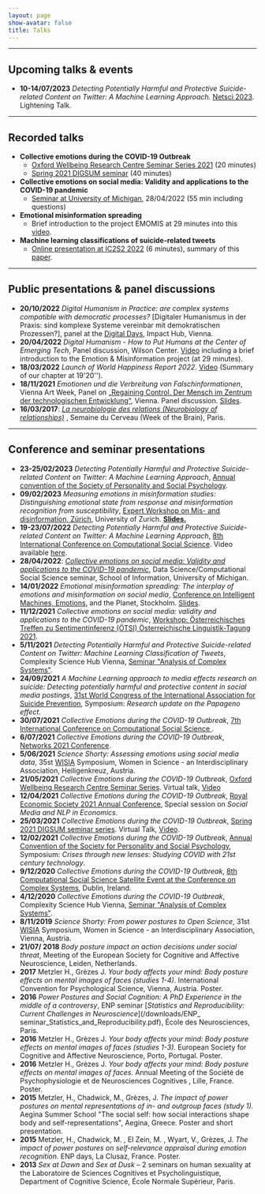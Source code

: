 ```yaml
---
layout: page
show-avatar: false
title: Talks
---
```


---

## Upcoming talks & events

* **10-14/07/2023** _Detecting Potentially Harmful and Protective Suicide-related Content on Twitter: A Machine Learning Approach._ [Netsci 2023](https://netsci2023.wixsite.com/netsci2023). Lightening Talk. 


---

## Recorded talks

* **Collective emotions during the COVID-19 Outbreak**
    - [Oxford Wellbeing Research Centre Seminar Series 2021](https://www.youtube.com/watch?v=d953J1vcH4s) (20 minutes)
    - [Spring 2021 DIGSUM seminar](https://www.youtube.com/watch?v=CLC4ga-H1r0) (40 minutes)
* **Collective emotions on social media: Validity and applications to the COVID-19 pandemic**
    - [Seminar at University of Michigan](https://www.youtube.com/watch?v=EUnLJoGj-3k&list=PLZFSaKAB4aZgLbocQT0_vv7Qn-bZfNcm3&index=36), 28/04/2022 (55 min including questions) 
* **Emotional misinformation spreading**
    - Brief introduction to the project EMOMIS at 29 minutes into this [video](https://www.wilsoncenter.org/event/digital-humanism-how-put-humans-center-emerging-tech).
* **Machine learning classifications of suicide-related tweets**
    - [Online presentation at IC2S2 2022](https://www.youtube.com/watch?v=UykKQYPM1Kw) (6 minutes), summary of this [paper](https://arxiv.org/abs/2112.04796). 

___


## Public presentations & panel discussions

* **20/10/2022** _Digital Humanism in Practice: are complex systems compatible with democratic processes?_ [Digitaler Humanismus in der Praxis: sind komplexe Systeme vereinbar mit demokratischen Prozessen?], panel at the [Digital Days](https://community.digitalcity.wien), Impact Hub, Vienna. 
* **20/04/2022** _Digital Humanism - How to Put Humans at the Center of Emerging Tech_, Panel discussion, Wilson Center. [Video](https://www.wilsoncenter.org/event/digital-humanism-how-put-humans-center-emerging-tech) including a brief introduction to the Emotion & Misinformation project (at 29 minutes). 
* **18/03/2022** _Launch of World Happiness Report 2022_. [Video](https://www.youtube.com/watch?v=B8fejAwQivg) (Summary of our chapter at 19'20'').
* **18/11/2021** _Emotionen und die Verbreitung von Falschinformationen_, Vienna Art Week, Panel on [„Regaining Control. Der Mensch im Zentrum der technologischen Entwicklung“](https://www.viennaartweek.at/de/program/losing-control-line-up/), Vienna. Panel discussion. [Slides](http://hannahmetzler.eu/viennaartweek/).
* **16/03/2017**: [_La neurobiologie des relations (Neurobiology of relationships)_](/downloads/Semaine_du_cerveau_ENP_2017_neurobiology_relationships.pdf) , Semaine du Cerveau (Week of the Brain), Paris.


---

## Conference and seminar presentations

* **23-25/02/2023** _Detecting Potentially Harmful and Protective Suicide-related Content on Twitter: A Machine Learning Approach_, [Annual convention of the Society of Personality and Social Psychology](https://spsp.org/). 
* **09/02/2023** _Measuring emotions in misinformation studies: Distinguishing emotional state from response and misinformation recognition from susceptibility_, [Expert Workshop on Mis- and disinformation, Zürich](https://www.disinformation-project.com/activties), University of Zurich. [**Slides.**](http://hannahmetzler.eu/measuring_emo_misinfo)
* **19-23/07/2022** _Detecting Potentially Harmful and Protective Suicide-related Content on Twitter: A Machine Learning Approach_, [8th International Conference on Computational Social Science](https://www.ic2s2.org). Video available [here](https://www.youtube.com/watch?v=UykKQYPM1Kw). 
* **28/04/2022**: [_Collective emotions on social media: Validity and applications to the COVID-19 pandemic_](https://www.si.umich.edu/about-umsi/events/data-science/computational-social-science-seminar-hannah-metzler), Data Science/Computational Social Science seminar, School of Information, University of Michigan. 
* **14/01/2022** _Emotional misinformation spreading: The interplay of emotions and misinformation on social media_, [Conference on Intelligent Machines, Emotions](https://hopin.com/events/intelligentmachinesemotionsourplanet#schedule), and the Planet, Stockholm. [Slides](https://hannahmetzler.eu/emomis_stockholm/).
* **11/12/2021** _Collective emotions on social media: validity and applications to the COVID-19 pandemic_, [Workshop: Österreichisches Treffen zu Sentimentinferenz (ÖTSI) Österreichische Linguistik-Tagung 2021](https://evsl.univie.ac.at/digital-philology/oesterreichisches-treffen-zu-sentimentinferenz-oetsi/). 
* **5/11/2021** _Detecting Potentially Harmful and Protective Suicide-related Content on Twitter: Machine Learning Classification of Tweets_, Complexity Science Hub Vienna, [Seminar "Analysis of Complex Systems"](https://www.csh.ac.at/event/webtalk-hannah-metzler-machine-learning-for-media-effects-research-on-suicide/). 
* **24/09/2021** _A Machine Learning approach to media effects research on suicide: Detecting potentially harmful and protective content in social media postings_, [31st World Congress of the International Association for Suicide Prevention](https://www.iasp.info/goldcoast2021/), Symposium: _Research update on the Papageno effect_.  
* **30/07/2021** _Collective Emotions during the COVID-19 Outbreak_, [7th International Conference on Computational Social Science ](https://ic2s2-2021.ethz.ch/). 
* **6/07/2021** _Collective Emotions during the COVID-19 Outbreak_, [Networks 2021 Conference](https://networks2021.net).  
* **5/06/2021** _Science Shorty: Assessing emotions using social media data_, 35st [WISIA](http://www.wisia.at) Symposium, Women in Science - an Interdisciplinary Association, Heiligenkreuz, Austria.
* **21/05/2021** _Collective Emotions during the COVID-19 Outbreak_, [Oxford Wellbeing Research Centre Seminar Series](https://wellbeing.hmc.ox.ac.uk/seminars). Virtual talk, [Video](https://www.youtube.com/watch?v=d953J1vcH4s)
* **12/04/2021** _Collective Emotions during the COVID-19 Outbreak_, [Royal Economic Society 2021 Annual Conference](https://editorialexpress.com/conference/RES2021/program/RES2021.html), Special session on _Social Media and NLP in Economics_. 
* **25/03/2021** _Collective Emotions during the COVID-19 Outbreak_, [Spring 2021 DIGSUM seminar series](https://www.digsum.org/digzoom). Virtual Talk, [Video](https://www.youtube.com/watch?v=CLC4ga-H1r0).  
* **12/02/2021** _Collective Emotions during the COVID-19 Outbreak_, [Annual Convention of the Society for Personality and Social Psychology](https://meeting.spsp.org), Symposium: _Crises through new lenses: Studying COVID with 21st century technology_.  
* **9/12/2020** _Collective Emotions during the COVID-19 Outbreak_, [8th Computational Social Science Satellite Event at the Conference on Complex Systems](https://sites.google.com/view/css-ccs20), Dublin, Ireland. 
* **4/12/2020** _Collective Emotions during the COVID-19 Outbreak_, Complexity Science Hub Vienna, [Seminar "Analysis of Complex Systems"](https://www.csh.ac.at/event/csh-virtual-talk-by-hannah-metzler-collective-emotions-during-the-covid-19-outbreak/).  
* **8/11/2019** _Science Shorty: From power postures to Open Science_, 31st [WISIA](http://www.wisia.at) Symposium, Women in Science - an Interdisciplinary Association, Vienna, Austria.
* **21/07/ 2018** _Body posture impact on action decisions under social threat_, Meeting of the European Society for Cognitive and Affective Neuroscience, Leiden, Netherlands. 
* **2017** Metzler H., Grèzes J. _Your body affects your mind: Body posture effects on mental images of faces (studies 1-4)._ International Convention for Psychological Science, Vienna, Austria. Poster. 
* **2016** _Power Postures and Social Cognition: A PhD Experience in the middle of a controversy_, ENP seminar [_Statistics and Reproducibility: Current Challenges in Neuroscience_](/downloads/ENP_ seminar_Statistics_and_Reproducibility.pdf), École des Neurosciences, Paris. 
* **2016** Metzler H., Grèzes J. _Your body affects your mind: Body posture effects on mental images of faces (studies 1-3)._ European Society for Cognitive and Affective Neuroscience, Porto, Portugal. Poster.
* **2016** Metzler H., Grèzes J.  _Your body affects your mind: Body posture effects on mental images of faces._ Annual Meeting of the Société de Psychophysiologie et de Neurosciences Cognitives , Lille, France. Poster. 
* **2015** Metzler, H., Chadwick, M., Grèzes, J. _The impact of power postures on mental representations of in- and outgroup faces (study 1)._ Aegina Summer School "The social self: how social interactions shape body and self-representations", Aegina, Greece. Poster and short presentation.
* **2015** Metzler, H., Chadwick, M. , El Zein, M. , Wyart, V., Grèzes, J. _The impact of power postures on self-relevance appraisal during emotion recognition._ ENP days, La Clusaz, France. Poster.
* **2013** _Sex at Dawn_ and _Sex at Dusk_ – 2 seminars on human sexuality at the Laboratoire de Sciences Cognitives et Psycholinguistique, Department of Cognitive Science, École Normale Supérieur, Paris. 
